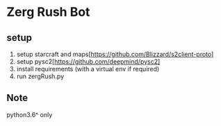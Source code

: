 # Zerg Rush Bot

## setup
1. setup starcraft and maps[https://github.com/Blizzard/s2client-proto]
2. setup pysc2[https://github.com/deepmind/pysc2]
3. install requirements (with a virtual env if required)
4. run zergRush.py 

## Note 
python3.6^ only
